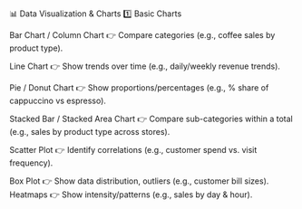 📊 Data Visualization & Charts
1️⃣ Basic Charts

Bar Chart / Column Chart
👉 Compare categories (e.g., coffee sales by product type).

Line Chart
👉 Show trends over time (e.g., daily/weekly revenue trends).

Pie / Donut Chart
👉 Show proportions/percentages (e.g., % share of cappuccino vs espresso).

Stacked Bar / Stacked Area Chart
👉 Compare sub-categories within a total (e.g., sales by product type across stores).

Scatter Plot
👉 Identify correlations (e.g., customer spend vs. visit frequency).

Box Plot
👉 Show data distribution, outliers (e.g., customer bill sizes).
Heatmaps
👉 Show intensity/patterns (e.g., sales by day & hour).

